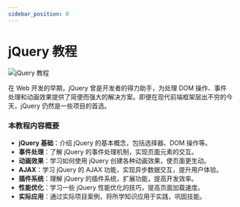 ```yaml
---
sidebar_position: 0
---
```


# jQuery 教程

![jQuery 教程](https://static.getiot.tech/cover-jquery-tutorial.webp#center)

在 Web 开发的早期，jQuery 曾是开发者的得力助手，为处理 DOM 操作、事件处理和动画效果提供了简便而强大的解决方案。即便在现代前端框架层出不穷的今天，jQuery 仍然是一些项目的首选。

### 本教程内容概要

- **jQuery 基础**：介绍 jQuery 的基本概念，包括选择器、DOM 操作等。
- **事件处理**：了解 jQuery 的事件处理机制，实现页面元素的交互。
- **动画效果**：学习如何使用 jQuery 创建各种动画效果，使页面更生动。
- **AJAX**：学习 jQuery 的 AJAX 功能，实现异步数据交互，提升用户体验。
- **插件系统**：理解 jQuery 的插件系统，扩展功能，提高开发效率。
- **性能优化**：学习一些 jQuery 性能优化的技巧，提高页面加载速度。
- **实际应用**：通过实际项目案例，将所学知识应用于实践，巩固技能。
